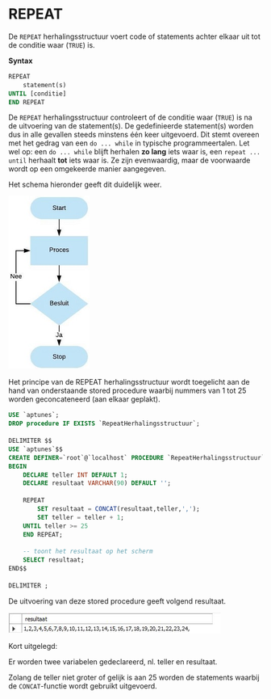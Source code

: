 # REPEAT

De `REPEAT` herhalingsstructuur voert code of statements achter elkaar uit tot de conditie waar \(`TRUE`\) is.

**Syntax**

```sql
REPEAT
    statement(s)
UNTIL [conditie]
END REPEAT 
```

De `REPEAT` herhalingsstructuur controleert of de conditie waar \(`TRUE`\) is na de uitvoering van de statement\(s\). De gedefinieerde statement\(s\) worden dus in alle gevallen steeds minstens één keer uitgevoerd. Dit stemt overeen met het gedrag van een `do ... while` in typische programmeertalen. Let wel op: een `do ... while` blijft herhalen **zo lang** iets waar is, een `repeat ... until` herhaalt **tot** iets waar is. Ze zijn evenwaardig, maar de voorwaarde wordt op een omgekeerde manier aangegeven.

Het schema hieronder geeft dit duidelijk weer.

![](../../.gitbook/assets/storedp_repeat.JPG)

Het principe van de REPEAT herhalingsstructuur wordt toegelicht aan de hand van onderstaande stored procedure waarbij nummers van 1 tot 25 worden geconcateneerd (aan elkaar geplakt).

```sql
USE `aptunes`;
DROP procedure IF EXISTS `RepeatHerhalingsstructuur`;

DELIMITER $$
USE `aptunes`$$
CREATE DEFINER=`root`@`localhost` PROCEDURE `RepeatHerhalingsstructuur`()
BEGIN
	DECLARE teller INT DEFAULT 1;
    DECLARE resultaat VARCHAR(90) DEFAULT '';
    
    REPEAT
        SET resultaat = CONCAT(resultaat,teller,',');
        SET teller = teller + 1;
    UNTIL teller >= 25
    END REPEAT;
    
    -- toont het resultaat op het scherm
    SELECT resultaat;
END$$

DELIMITER ;
```

De uitvoering van deze stored procedure geeft volgend resultaat.

![](../../.gitbook/assets/storedp_repeat_result.JPG)

Kort uitgelegd:

Er worden twee variabelen gedeclareerd, nl. teller en resultaat. 

Zolang de teller niet groter of gelijk is aan 25 worden de statements waarbij de `CONCAT`-functie wordt gebruikt uitgevoerd.

